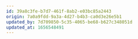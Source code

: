 ```yaml
---
id: 39a8c3fe-b7d7-461f-8ab2-e03bc85a2443
origin: 7a0a9fdd-9a3a-4d27-b4b3-ca0d3e26e5b1
updated_by: 7d709850-5c35-4065-be68-b627c348051d
updated_at: 1656548491
---
```

